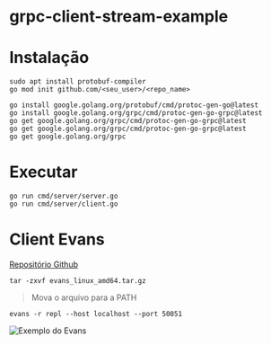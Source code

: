 # grpc-client-stream-example

# Instalação

```
sudo apt install protobuf-compiler 
go mod init github.com/<seu_user>/<repo_name>
```

```
go install google.golang.org/protobuf/cmd/protoc-gen-go@latest
go install google.golang.org/grpc/cmd/protoc-gen-go-grpc@latest
go get google.golang.org/grpc/cmd/protoc-gen-go-grpc@latest
go get google.golang.org/grpc/cmd/protoc-gen-go-grpc@latest
go get google.golang.org/grpc
```

# Executar
```
go run cmd/server/server.go
go run cmd/server/client.go
```

# Client Evans
[Repositório Github](https://github.com/ktr0731/evans#from-github-releases)

```
tar -zxvf evans_linux_amd64.tar.gz
```
> Mova o arquivo para a PATH

```
evans -r repl --host localhost --port 50051
```
![Exemplo do Evans](../../assets/evans-example.png)